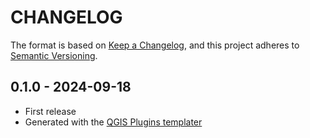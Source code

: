 # CHANGELOG

The format is based on [Keep a Changelog](https://keepachangelog.com/), and this project adheres to [Semantic Versioning](https://semver.org/).

<!--

Unreleased

## version_tag - YYYY-DD-mm

### Added

### Changed

### Removed

-->

## 0.1.0 - 2024-09-18

- First release
- Generated with the [QGIS Plugins templater](https://oslandia.gitlab.io/qgis/template-qgis-plugin/)
